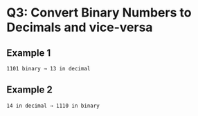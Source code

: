 # Q3: Convert Binary Numbers to Decimals and vice-versa


## Example 1

	1101 binary → 13 in decimal

## Example 2

	14 in decimal → 1110 in binary
